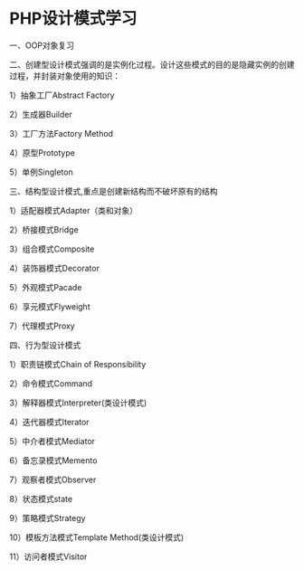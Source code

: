 # PHP设计模式学习
一、OOP对象复习

二、创建型设计模式强调的是实例化过程。设计这些模式的目的是隐藏实例的创建过程，并封装对象使用的知识：

1）抽象工厂Abstract Factory
   
2）生成器Builder
   
3）工厂方法Factory Method
   
4）原型Prototype
   
5）单例Singleton

三、结构型设计模式,重点是创建新结构而不破坏原有的结构

1）适配器模式Adapter（类和对象）
   
2）桥接模式Bridge
   
3）组合模式Composite
   
4）装饰器模式Decorator
   
5）外观模式Pacade
   
6）享元模式Flyweight
   
7）代理模式Proxy
   
四、行为型设计模式

1）职责链模式Chain of Responsibility

2）命令模式Command

3）解释器模式Interpreter(类设计模式)

4）迭代器模式Iterator

5）中介者模式Mediator

6）备忘录模式Memento

7）观察者模式Observer

8）状态模式state

9）策略模式Strategy

10）模板方法模式Template Method(类设计模式)

11）访问者模式Visitor
